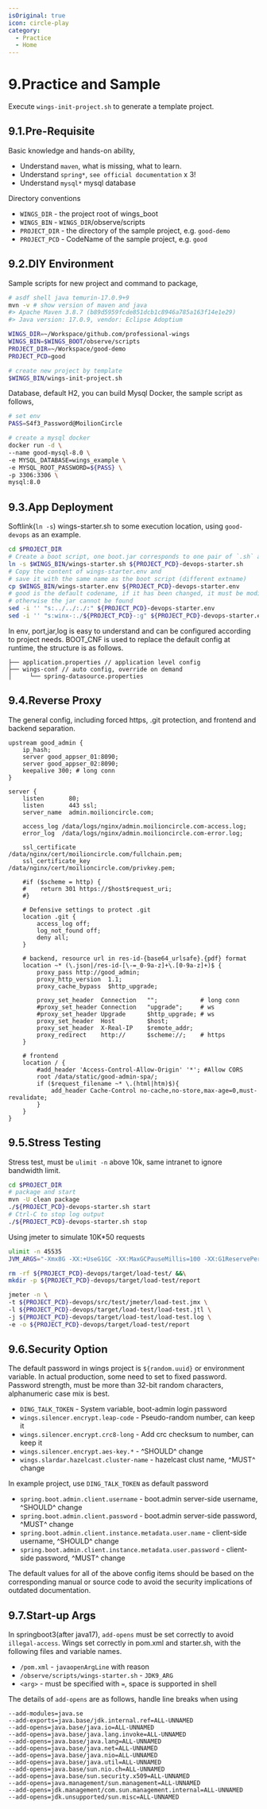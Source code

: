 ```yaml
---
isOriginal: true
icon: circle-play
category:
  - Practice
  - Home
---
```


# 9.Practice and Sample

Execute `wings-init-project.sh` to generate a template project.

## 9.1.Pre-Requisite

Basic knowledge and hands-on ability,

* Understand `maven`, what is missing, what to learn.
* Understand `spring*`, `see official documentation` x 3!
* Understand `mysql*` mysql database

Directory conventions

* `WINGS_DIR` - the project root of wings_boot
* `WINGS_BIN` - `WINGS_DIR`/observe/scripts
* `PROJECT_DIR` - the directory of the sample project, e.g. `good-demo`
* `PROJECT_PCD` - CodeName of the sample project, e.g. `good`

## 9.2.DIY Environment

Sample scripts for new project and command to package,

```bash
# asdf shell java temurin-17.0.9+9
mvn -v # show version of maven and java
#> Apache Maven 3.8.7 (b89d5959fcde851dcb1c8946a785a163f14e1e29)
#> Java version: 17.0.9, vendor: Eclipse Adoptium

WINGS_DIR=~/Workspace/github.com/professional-wings
WINGS_BIN=$WINGS_BOOT/observe/scripts
PROJECT_DIR=~/Workspace/good-demo
PROJECT_PCD=good

# create new project by template
$WINGS_BIN/wings-init-project.sh
```

Database, default H2, you can build Mysql Docker, the sample script as follows,

```bash
# set env
PASS=S4f3_Password@MoilionCircle

# create a mysql docker
docker run -d \
--name good-mysql-8.0 \
-e MYSQL_DATABASE=wings_example \
-e MYSQL_ROOT_PASSWORD=${PASS} \
-p 3306:3306 \
mysql:8.0
```

## 9.3.App Deployment

Softlink(`ln -s`) wings-starter.sh to some execution location, using `good-devops` as an example.

```bash
cd $PROJECT_DIR
# Create a boot script, one boot.jar corresponds to one pair of `.sh` and `.env`
ln -s $WINGS_BIN/wings-starter.sh ${PROJECT_PCD}-devops-starter.sh
# Copy the content of wings-starter.env and
# save it with the same name as the boot script (different extname)
cp $WINGS_BIN/wings-starter.env ${PROJECT_PCD}-devops-starter.env
# good is the default codename, if it has been changed, it must be modified,
# otherwise the jar cannot be found
sed -i '' "s:../../:./:" ${PROJECT_PCD}-devops-starter.env
sed -i '' "s:winx-:./${PROJECT_PCD}-:g" ${PROJECT_PCD}-devops-starter.env
```

In env, port,jar,log is easy to understand and can be configured according to project needs.
BOOT_CNF is used to replace the default config at runtime, the structure is as follows.

```text
├── application.properties // application level config
├── wings-conf // auto config, override on demand
│     └── spring-datasource.properties
```

## 9.4.Reverse Proxy

The general config, including forced https, .git protection, and frontend and backend separation.

```nginx
upstream good_admin {
    ip_hash;
    server good_appser_01:8090;
    server good_appser_02:8090;
    keepalive 300; # long conn
}

server {
    listen       80;
    listen       443 ssl;
    server_name  admin.moilioncircle.com;

    access_log /data/logs/nginx/admin.moilioncircle.com-access.log;
    error_log  /data/logs/nginx/admin.moilioncircle.com-error.log;

    ssl_certificate     /data/nginx/cert/moilioncircle.com/fullchain.pem;
    ssl_certificate_key /data/nginx/cert/moilioncircle.com/privkey.pem;

    #if ($scheme = http) {
    #    return 301 https://$host$request_uri;
    #}

    # Defensive settings to protect .git
    location .git {
        access_log off;
        log_not_found off;
        deny all;
    }

    # backend, resource url in res-id-{base64_urlsafe}.{pdf} format
    location ~* (\.json|/res-id-[\-=_0-9a-z]+\.[0-9a-z]+)$ {
        proxy_pass http://good_admin;
        proxy_http_version  1.1;
        proxy_cache_bypass  $http_upgrade;

        proxy_set_header  Connection   "";            # long conn
        #proxy_set_header Connection   "upgrade";     # ws
        #proxy_set_header Upgrade      $http_upgrade; # ws
        proxy_set_header  Host         $host;
        proxy_set_header  X-Real-IP    $remote_addr;
        proxy_redirect    http://      $scheme://;    # https
    }

    # frontend
    location / {
        #add_header 'Access-Control-Allow-Origin' '*'; #Allow CORS
        root /data/static/good-admin-spa/;
        if ($request_filename ~* \.(html|htm)$){
            add_header Cache-Control no-cache,no-store,max-age=0,must-revalidate;
        }
    }
}
```

## 9.5.Stress Testing

Stress test, must be `ulimit -n` above 10k, same intranet to ignore bandwidth limit.

```bash
cd $PROJECT_DIR
# package and start
mvn -U clean package
./${PROJECT_PCD}-devops-starter.sh start
# Ctrl-C to stop log output
./${PROJECT_PCD}-devops-starter.sh stop
```

Using jmeter to simulate 10K*50 requests

```bash
ulimit -n 45535
JVM_ARGS="-Xmx8G -XX:+UseG1GC -XX:MaxGCPauseMillis=100 -XX:G1ReservePercent=20"

rm -rf ${PROJECT_PCD}-devops/target/load-test/ &&\
mkdir -p ${PROJECT_PCD}-devops/target/load-test/report

jmeter -n \
-t ${PROJECT_PCD}-devops/src/test/jmeter/load-test.jmx \
-l ${PROJECT_PCD}-devops/target/load-test/load-test.jtl \
-j ${PROJECT_PCD}-devops/target/load-test/load-test.log \
-e -o ${PROJECT_PCD}-devops/target/load-test/report
```

## 9.6.Security Option

The default password in wings project is `${random.uuid}` or environment variable.
In actual production, some need to set to fixed password. Password strength,
must be more than 32-bit random characters, alphanumeric case mix is best.

* `DING_TALK_TOKEN` - System variable, boot-admin login password
* `wings.silencer.encrypt.leap-code` - Pseudo-random number, can keep it
* `wings.silencer.encrypt.crc8-long` - Add crc checksum to number, can keep it
* `wings.silencer.encrypt.aes-key.*` - ^SHOULD^ change
* `wings.slardar.hazelcast.cluster-name` - hazelcast clust name, ^MUST^ change

In example project, use `DING_TALK_TOKEN` as default password

* `spring.boot.admin.client.username` - boot.admin server-side username, ^SHOULD^ change
* `spring.boot.admin.client.password` - boot.admin server-side password, ^MUST^ change
* `spring.boot.admin.client.instance.metadata.user.name` - client-side username, ^SHOULD^ change
* `spring.boot.admin.client.instance.metadata.user.password` - client-side password, ^MUST^ change

The default values for all of the above config items should be based on the corresponding manual or source code
to avoid the security implications of outdated documentation.

## 9.7.Start-up Args

In springboot3(after java17), `add-opens` must be set correctly to avoid `illegal-access`.
Wings set correctly in pom.xml and starter.sh, with the following files and variable names.

* `/pom.xml` - `javaopenArgLine` with reason
* `/observe/scripts/wings-starter.sh` - `JDK9_ARG`
* `<arg>` - must be specified with `=`, space is supported in shell

The details of `add-opens` are as follows, handle line breaks when using

```text
--add-modules=java.se
--add-exports=java.base/jdk.internal.ref=ALL-UNNAMED
--add-opens=java.base/java.io=ALL-UNNAMED
--add-opens=java.base/java.lang.invoke=ALL-UNNAMED
--add-opens=java.base/java.lang=ALL-UNNAMED
--add-opens=java.base/java.net=ALL-UNNAMED
--add-opens=java.base/java.nio=ALL-UNNAMED
--add-opens=java.base/java.util=ALL-UNNAMED
--add-opens=java.base/sun.nio.ch=ALL-UNNAMED
--add-opens=java.base/sun.security.x509=ALL-UNNAMED
--add-opens=java.management/sun.management=ALL-UNNAMED
--add-opens=jdk.management/com.sun.management.internal=ALL-UNNAMED
--add-opens=jdk.unsupported/sun.misc=ALL-UNNAMED
```
